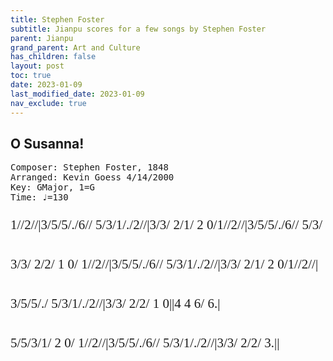 ```yaml
---
title: Stephen Foster
subtitle: Jianpu scores for a few songs by Stephen Foster
parent: Jianpu
grand_parent: Art and Culture
has_children: false
layout: post
toc: true
date: 2023-01-09
last_modified_date: 2023-01-09
nav_exclude: true
---
```


<style>
@font-face {
    font-family: Jianpu;
    src: url("{{site.webfontdirectory}}/jianpu/JianpuASCII.ttf ");
}
.jianpu {
    font-family: Jianpu;
    line-height: 1.5;
    font-size: 150%
}
.lyrics {
    font-size: 100%
}
@media (max-width: 50rem) {
    .jianpu  {
        font-size: 120%;
    }
    .lyrics {
        font-size: 80%
    }
}
</style>

<!--
https://zn-live.zupfnoter.de/
https://github.com/kgoess/foster-abc/tree/master/abc-src
-->


## O Susanna!
<pre>
Composer: Stephen Foster, 1848
Arranged: Kevin Goess 4/14/2000
Key: GMajor, 1=G
Time: ♩=130
</pre>




<pre class="jianpu">
1//2//|3/5/5/./6// 5/3/1/./2//|3/3/ 2/1/ 2 0/1//2//|3/5/5/./6// 5/3/ 1/./2//|

3/3/ 2/2/ 1 0/ 1//2//|3/5/5/./6// 5/3/1/./2//|3/3/ 2/1/ 2 0/1//2//|

3/5/5/./ 5/3/1/./2//|3/3/ 2/2/ 1 0||4 4 6/ 6.|

5/5/3/1/ 2 0/ 1//2//|3/5/5/./6// 5/3/1/./2//|3/3/ 2/2/ 3.||
</pre>






<!--
## We Wish You a Merry Christmas
<pre>
Composer: English Traditional
Key: BbMajor, 1=Bb
Time: ♩=180
</pre>

<pre class="jianpu">
5|1' 1'/2'/ 1'/7/ 6 6 6|2' 2'/3'/ 2'/1'/ 7 5 5|3' 3'/4'/ 3'/2'/ 1' 6 5/5/|6 2' 7 1' -
</pre>
<pre class="lyrics">
We | wish you a Merry Christmas, We | wish you a Merry Christmas, We | wish you a Merry Christmas, and a | happy New Year!
</pre>

<pre class="jianpu">
5|1' 1'  1'  7 - 7|1' 7  6  5 - 2'|3' 2'/2'/ 1'/1'/ 5' 5 5/5/|6 2' 7 1' - 
</pre>
<pre class="lyrics">
Good | tidings we bring to | you and your kin. We | wish you a Merry Christmas, and a | happy New Year!
</pre>


Additional Verses:

<pre class="lyrics">
Now | bring us some figgy pudding, Now | bring us some figgy pudding, Now | bring us some figgy pudding, and a | cup of good cheer!
Good | tidings we bring to | you and your kin. We | wish you a Merry Christmas, and a | happy New Year!

We | won't go until get some, we | won't go until get some, we | won't go until get some, so | bring some out here!
Good | tidings we bring to | you and your kin. We | wish you a Merry Christmas, and a | happy New Year!
</pre>
-->



